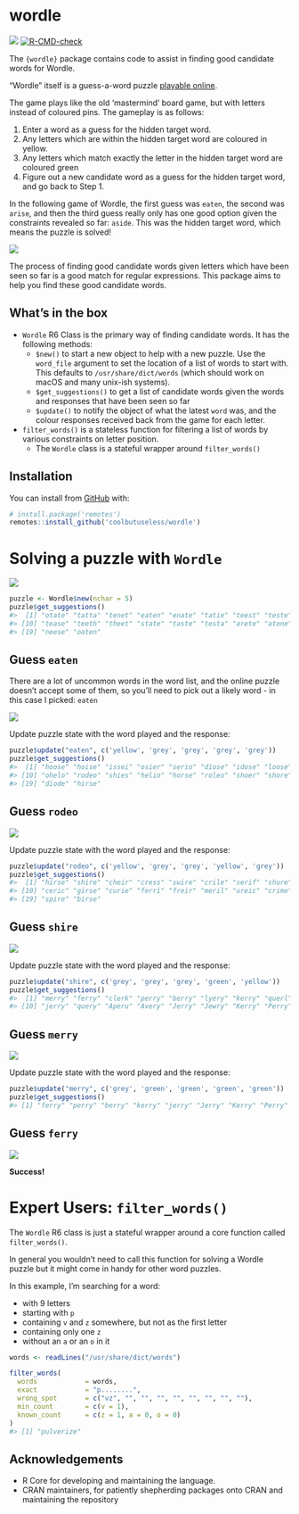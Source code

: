 
<!-- README.md is generated from README.Rmd. Please edit that file -->

# wordle

<!-- badges: start -->

![](https://img.shields.io/badge/cool-useless-green.svg)
[![R-CMD-check](https://github.com/coolbutuseless/wordle/workflows/R-CMD-check/badge.svg)](https://github.com/coolbutuseless/wordle/actions)
<!-- badges: end -->

The `{wordle}` package contains code to assist in finding good candidate
words for Wordle.

“Wordle” itself is a guess-a-word puzzle [playable
online](https://www.powerlanguage.co.uk/wordle/).

The game plays like the old ‘mastermind’ board game, but with letters
instead of coloured pins. The gameplay is as follows:

1.  Enter a word as a guess for the hidden target word.
2.  Any letters which are within the hidden target word are coloured in
    yellow.
3.  Any letters which match exactly the letter in the hidden target word
    are coloured green
4.  Figure out a new candidate word as a guess for the hidden target
    word, and go back to Step 1.

In the following game of Wordle, the first guess was `eaten`, the second
was `arise`, and then the third guess really only has one good option
given the constraints revealed so far: `aside`. This was the hidden
target word, which means the puzzle is solved!

<img src="man/figures/eg.png" />

The process of finding good candidate words given letters which have
been seen so far is a good match for regular expressions. This package
aims to help you find these good candidate words.

## What’s in the box

-   `Wordle` R6 Class is the primary way of finding candidate words. It
    has the following methods:
    -   `$new()` to start a new object to help with a new puzzle. Use
        the `word_file` argument to set the location of a list of words
        to start with. This defaults to `/usr/share/dict/words` (which
        should work on macOS and many unix-ish systems).
    -   `$get_suggestions()` to get a list of candidate words given the
        words and responses that have been seen so far
    -   `$update()` to notify the object of what the latest `word` was,
        and the colour responses received back from the game for each
        letter.
-   `filter_words()` is a stateless function for filtering a list of
    words by various constraints on letter position.
    -   The `Wordle` class is a stateful wrapper around `filter_words()`

## Installation

You can install from [GitHub](https://github.com/coolbutuseless/wordle)
with:

``` r
# install.package('remotes')
remotes::install_github('coolbutuseless/wordle')
```

# Solving a puzzle with `Wordle`

<img src="man/figures/00.png" />

``` r
puzzle <- Wordle$new(nchar = 5)
puzzle$get_suggestions()
#>  [1] "otate" "tatta" "tenet" "eaten" "enate" "tatie" "teest" "teste" "setae"
#> [10] "tease" "teeth" "theet" "state" "taste" "testa" "arete" "atone" "eater"
#> [19] "neese" "oaten"
```

## Guess `eaten`

There are a lot of uncommon words in the word list, and the online
puzzle doesn’t accept some of them, so you’ll need to pick out a likely
word - in this case I picked: `eaten`

<img src="man/figures/01.png" />

Update puzzle state with the word played and the response:

``` r
puzzle$update("eaten", c('yellow', 'grey', 'grey', 'grey', 'grey'))
puzzle$get_suggestions()
#>  [1] "hoose" "hoise" "issei" "osier" "serio" "diose" "idose" "loose" "oside"
#> [10] "ohelo" "rodeo" "shies" "helio" "horse" "roleo" "shoer" "shore" "cooer"
#> [19] "diode" "hirse"
```

## Guess `rodeo`

<img src="man/figures/02.png" />

Update puzzle state with the word played and the response:

``` r
puzzle$update("rodeo", c('yellow', 'grey', 'grey', 'yellow', 'grey'))
puzzle$get_suggestions()
#>  [1] "hirse" "shire" "cheir" "cress" "swire" "crile" "serif" "shure" "cerci"
#> [10] "ceric" "girse" "curie" "ferri" "freir" "meril" "ureic" "crime" "fresh"
#> [19] "spire" "birse"
```

## Guess `shire`

<img src="man/figures/03.png" />

Update puzzle state with the word played and the response:

``` r
puzzle$update("shire", c('grey', 'grey', 'grey', 'green', 'yellow'))
puzzle$get_suggestions()
#>  [1] "merry" "ferry" "clerk" "perry" "berry" "lyery" "kerry" "querl" "becry"
#> [10] "jerry" "query" "Aperu" "Avery" "Jerry" "Jewry" "Kerry" "Perry" "Terry"
```

## Guess `merry`

<img src="man/figures/04.png" />

Update puzzle state with the word played and the response:

``` r
puzzle$update("merry", c('grey', 'green', 'green', 'green', 'green'))
puzzle$get_suggestions()
#> [1] "ferry" "perry" "berry" "kerry" "jerry" "Jerry" "Kerry" "Perry" "Terry"
```

## Guess `ferry`

<img src="man/figures/05.png" />

**Success!**

# Expert Users: `filter_words()`

The `Wordle` R6 class is just a stateful wrapper around a core function
called `filter_words()`.

In general you wouldn’t need to call this function for solving a Wordle
puzzle but it might come in handy for other word puzzles.

In this example, I’m searching for a word:

-   with 9 letters
-   starting with `p`
-   containing `v` and `z` somewhere, but not as the first letter
-   containing only one `z`
-   without an `a` or an `o` in it

``` r
words <- readLines("/usr/share/dict/words")

filter_words(
  words            = words,
  exact            = "p........",
  wrong_spot       = c("vz", "", "", "", "", "", "", "", ""),
  min_count        = c(v = 1),
  known_count      = c(z = 1, a = 0, o = 0)
)
#> [1] "pulverize"
```

## Acknowledgements

-   R Core for developing and maintaining the language.
-   CRAN maintainers, for patiently shepherding packages onto CRAN and
    maintaining the repository
